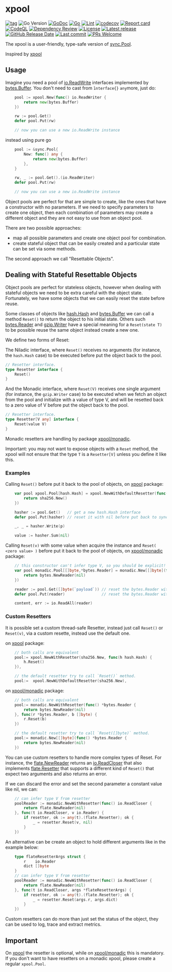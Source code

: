 # xpool

[![tag](https://img.shields.io/github/tag/peczenyj/xpool.svg)](https://github.com/peczenyj/xpool/releases)
![Go Version](https://img.shields.io/badge/Go-%3E%3D%201.21-%23007d9c)
[![GoDoc](https://pkg.go.dev/badge/github.com/peczenyj/xpool)](http://pkg.go.dev/github.com/peczenyj/xpool)
[![Go](https://github.com/peczenyj/xpool/actions/workflows/go.yml/badge.svg)](https://github.com/peczenyj/xpool/actions/workflows/go.yml)
[![Lint](https://github.com/peczenyj/xpool/actions/workflows/lint.yml/badge.svg)](https://github.com/peczenyj/xpool/actions/workflows/lint.yml)
[![codecov](https://codecov.io/gh/peczenyj/xpool/graph/badge.svg?token=9y6f3vGgpr)](https://codecov.io/gh/peczenyj/xpool)
[![Report card](https://goreportcard.com/badge/github.com/peczenyj/xpool)](https://goreportcard.com/report/github.com/peczenyj/xpool)
[![CodeQL](https://github.com/peczenyj/xpool/actions/workflows/github-code-scanning/codeql/badge.svg)](https://github.com/peczenyj/xpool/actions/workflows/github-code-scanning/codeql)
[![Dependency Review](https://github.com/peczenyj/xpool/actions/workflows/dependency-review.yml/badge.svg)](https://github.com/peczenyj/xpool/actions/workflows/dependency-review.yml)
[![License](https://img.shields.io/github/license/peczenyj/xpool)](./LICENSE)
[![Latest release](https://img.shields.io/github/release/peczenyj/xpool.svg)](https://github.com/peczenyj/xpool/releases/latest)
[![GitHub Release Date](https://img.shields.io/github/release-date/peczenyj/xpool.svg)](https://github.com/peczenyj/xpool/releases/latest)
[![Last commit](https://img.shields.io/github/last-commit/peczenyj/xpool.svg)](https://github.com/peczenyj/xpool/commit/HEAD)
[![PRs Welcome](https://img.shields.io/badge/PRs-welcome-brightgreen.svg)](https://github.com/peczenyj/xpool/blob/main/CONTRIBUTING.md#pull-request-process)

The xpool is a user-friendly, type-safe version of [sync.Pool](https://pkg.go.dev/sync#Pool).

Inspired by [xpool](https://pkg.go.dev/go.unistack.org/micro/v3/util/xpool)

## Usage

Imagine you need a pool of [io.ReadWrite](https://pkg.go.dev/io#ReadWriter) interfaces implemented by [bytes.Buffer](https://pkg.go.dev/bytes#Buffer). You don't need to cast from ̀`interface{}` `any`more, just do:

```go
    pool := xpool.New(func() io.ReadWriter {
        return new(bytes.Buffer)
    })

    rw := pool.Get()
    defer pool.Put(rw)

    // now you can use a new io.ReadWrite instance
```

instead using pure go

```go
    pool := &sync.Pool{
        New: func() any {
            return new(bytes.Buffer)
        },
    }

    rw, _ := pool.Get().(io.ReadWriter)
    defer pool.Put(rw)

    // now you can use a new io.ReadWrite instance
```

Object pools are perfect for that are simple to create, like the ones that have a constructor with no parameters. If we need to specify parameters to create one object, then each combination of parameters may create a different object and they are not easy to use from an object pool.

There are two possible approaches:

* map all possible parameters and create one object pool for combination.
* create stateful object that can be easily created and a particular state can be set via some methods.

The second approach we call "Resettable Objects".

## Dealing with Stateful Resettable Objects

Object pools are perfect for stateless objects, however when dealing with stateful objects we need to be extra careful with the object state. Fortunately, we have some objects that we can easily reset the state before reuse.

Some classes of objects like [hash.Hash](https://pkg.go.dev/hash#Hash) and [bytes.Buffer](https://pkg.go.dev/bytes#Buffer) we can call a method `Reset()` to return the object to his initial state. Others such [bytes.Reader](https://pkg.go.dev/bytes#Reader) and [gzip.Writer](https://pkg.go.dev/compress/gzip#Writer) have a special meaning for a `Reset(state T)` to be possible reuse the same object instead create a new one.

We define two forms of Reset:

The Niladic interface, where `Reset()` receives no arguments (for instance, the `hash.Hash` case) to be executed before put the object back to the pool.

```go
// Resetter interface.
type Resetter interface {
    Reset()
}
```

And the Monadic interface, where `Reset(V)` receives one single argument (for instance, the `gzip.Writer` case) to be executed when we fetch an object from the pool and initialize with a value of type V, and will be resetted back to a zero value of V before put the object back to the pool.

```go
// Resetter interface.
type Resetter[V any] interface {
    Reset(value V)
}
```

Monadic resetters are handling by package [xpool/monadic](https://pkg.go.dev/github.com/peczenyj/xpool/monadic).

Important: you may not want to expose objects with a `Reset` method, the xpool will not ensure that the type `T` is a `Resetter[V]` unless you define it like this.

### Examples

Calling `Reset()` before put it back to the pool of objects, on [xpool](https://pkg.go.dev/github.com/peczenyj/xpool) package:

```go
    var pool xpool.Pool[hash.Hash] = xpool.NewWithDefaultResetter(func() hash.Hash {
        return sha256.New()
    })

    hasher := pool.Get()   // get a new hash.Hash interface
    defer pool.Put(hasher) // reset it with nil before put back to sync pool.

    _, _ = hasher.Write(p)

    value := hasher.Sum(nil)
```

Calling `Reset(v)` with some value when acquire the instance and `Reset( <zero value> )` before put it back to the pool of objects, on [xpool/monadic](https://pkg.go.dev/github.com/peczenyj/xpool/monadic) package:

```go
    // this constructor can't infer type V, so you should be explicit!
    var pool monadic.Pool[[]byte,*bytes.Reader] = monadic.New[[]byte](func() *bytes.Reader {
        return bytes.NewReader(nil)
    })

    reader := pool.Get([]byte(`payload`)) // reset the bytes.Reader with payload
    defer pool.Put(reader)                // reset the bytes.Reader with nil

    content, err := io.ReadAll(reader)
```

### Custom Resetters

It is possible set a custom thread-safe Resetter, instead just call `Reset()` or `Reset(v)`, via a custom resette, instead use the default one.

on [xpool](https://pkg.go.dev/github.com/peczenyj/xpool) package:

```go
    // both calls are equivalent
    pool:= xpool.NewWithResetter(sha256.New, func(h hash.Hash) {
        h.Reset()
    }),

    // the default resetter try to call `Reset()` method.
    pool:=  xpool.NewWithDefaultResetter(sha256.New),
```

on [xpool/monadic](https://pkg.go.dev/github.com/peczenyj/xpool/monadic) package:

```go
    // both calls are equivalent
    pool:= monadic.NewWithResetter(func() *bytes.Reader {
        return bytes.NewReader(nil)
    }, func(r *bytes.Reader, b []byte) {
        r.Reset(b)
    })

    // the default resetter try to call `Reset([]byte)` method.
    pool:= monadic.New[[]byte](func() *bytes.Reader {
        return bytes.NewReader(nil)
    })
```

You can use custom resetters to handle more complex types of Reset. For instance, the [flate.NewReader](https://pkg.go.dev/compress/flate#NewReader) returns an [io.ReadCloser](https://pkg.go.dev/io#ReadCloser) that also implements [flate.Resetter](https://pkg.go.dev/compress/flate#Resetter) that supports a different kind of `Reset()` that expect two arguments and also returns an error.

If we can discard the error and set the second parameter a constant value like nil, we can:

```go
    // can infer type V from resetter
    poolReader := monadic.NewWithResetter(func() io.ReadCloser {
        return flate.NewReader(nil)
    }, func(t io.ReadCloser, v io.Reader) {
        if resetter, ok := any(t).(flate.Resetter); ok {
            _ = resetter.Reset(v, nil)
        }
    })
```

An alternative can be create an object to hold different arguments like in the example below:

```go
    type flateResetterArgs struct {
        r    io.Reader
        dict []byte
    }
    // can infer type V from resetter
    poolReader := monadic.NewWithResetter(func() io.ReadCloser {
        return flate.NewReader(nil)
    }, func(t io.ReadCloser, args *flateResetterArgs) {
        if resetter, ok := any(t).(flate.Resetter); ok {
            _ = resetter.Reset(args.r, args.dict)
        }
    })
```

Custom resetters can do more than just set the status of the object, they can be used to log, trace and extract metrics.

## Important

On [xpool](https://pkg.go.dev/github.com/peczenyj/xpool) the resetter is optional, while on [xpool/monadic](https://pkg.go.dev/github.com/peczenyj/xpool/monadic) this is mandatory. If you don't want to have resetters on a monadic xpool, please create a regular `xpool.Pool`.
